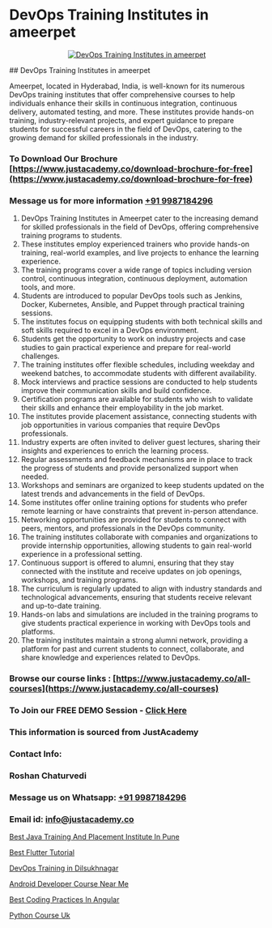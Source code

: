 # DevOps Training Institutes in ameerpet

<p align="center">
  <a href="https://justacademy.co/program-detail/software-testing">
    <img src="https://justacademy.co/storage2/program_images/1704700438.webp" alt="DevOps Training Institutes in ameerpet">
  </a>
</p>
## DevOps Training Institutes in ameerpet

Ameerpet, located in Hyderabad, India, is well-known for its numerous DevOps training institutes that offer comprehensive courses to help individuals enhance their skills in continuous integration, continuous delivery, automated testing, and more. These institutes provide hands-on training, industry-relevant projects, and expert guidance to prepare students for successful careers in the field of DevOps, catering to the growing demand for skilled professionals in the industry.
### To Download Our Brochure [https://www.justacademy.co/download-brochure-for-free](https://www.justacademy.co/download-brochure-for-free)
### Message us for more information [+91 9987184296](https://api.whatsapp.com/send?phone=919987184296)
1) DevOps Training Institutes in Ameerpet cater to the increasing demand for skilled professionals in the field of DevOps, offering comprehensive training programs to students.
2) These institutes employ experienced trainers who provide hands-on training, real-world examples, and live projects to enhance the learning experience.
3) The training programs cover a wide range of topics including version control, continuous integration, continuous deployment, automation tools, and more.
4) Students are introduced to popular DevOps tools such as Jenkins, Docker, Kubernetes, Ansible, and Puppet through practical training sessions.
5) The institutes focus on equipping students with both technical skills and soft skills required to excel in a DevOps environment.
6) Students get the opportunity to work on industry projects and case studies to gain practical experience and prepare for real-world challenges.
7) The training institutes offer flexible schedules, including weekday and weekend batches, to accommodate students with different availability.
8) Mock interviews and practice sessions are conducted to help students improve their communication skills and build confidence.
9) Certification programs are available for students who wish to validate their skills and enhance their employability in the job market.
10) The institutes provide placement assistance, connecting students with job opportunities in various companies that require DevOps professionals.
11) Industry experts are often invited to deliver guest lectures, sharing their insights and experiences to enrich the learning process.
12) Regular assessments and feedback mechanisms are in place to track the progress of students and provide personalized support when needed.
13) Workshops and seminars are organized to keep students updated on the latest trends and advancements in the field of DevOps.
14) Some institutes offer online training options for students who prefer remote learning or have constraints that prevent in-person attendance.
15) Networking opportunities are provided for students to connect with peers, mentors, and professionals in the DevOps community.
16) The training institutes collaborate with companies and organizations to provide internship opportunities, allowing students to gain real-world experience in a professional setting.
17) Continuous support is offered to alumni, ensuring that they stay connected with the institute and receive updates on job openings, workshops, and training programs.
18) The curriculum is regularly updated to align with industry standards and technological advancements, ensuring that students receive relevant and up-to-date training.
19) Hands-on labs and simulations are included in the training programs to give students practical experience in working with DevOps tools and platforms.
20) The training institutes maintain a strong alumni network, providing a platform for past and current students to connect, collaborate, and share knowledge and experiences related to DevOps.

### Browse our course links : [https://www.justacademy.co/all-courses](https://www.justacademy.co/all-courses) 
### To Join our FREE DEMO Session - [Click Here](https://www.justacademy.co/register-for-course-demo)


### This information is sourced from JustAcademy
### Contact Info:
### Roshan Chaturvedi
### Message us on Whatsapp: [+91 9987184296](https://api.whatsapp.com/send?phone=919987184296)
### Email id: [info@justacademy.co](mailto:info@justacademy.co)
                
[Best Java Training And Placement Institute In Pune](https://www.linkedin.com/pulse/best-java-training-placement-institute-pune-justacademy-beangaluru-m55ec?trackingId=uPq1qi3sxzhvJh3pZa8t3Q%3D%3D&lipi=urn%3Ali%3Apage%3Ad_flagship3_company_admin%3BV3sjVNqrQV6LT8YmMJxhFA%3D%3D)

[Best Flutter Tutorial](0)

[DevOps Training in Dilsukhnagar](https://medium.com/@ranepooja/devops-training-in-dilsukhnagar-61f18240119f)

[Android Developer Course Near Me](https://medium.com/@ranepooja/android-developer-course-near-me-ada19ceba65b)

[Best Coding Practices In Angular](https://justacademyin.github.io/justacademy/best-coding-practices-in-angular)

[Python Course Uk](https://justacademyin.github.io/justacademy/python-course-uk)


